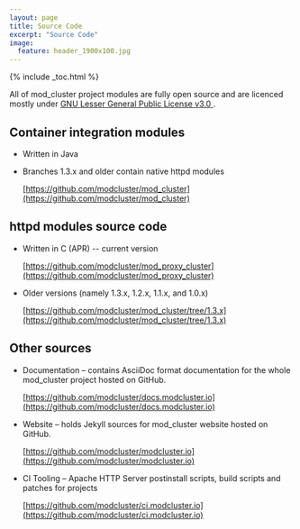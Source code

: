 ```yaml
---
layout: page
title: Source Code
excerpt: "Source Code"
image:
  feature: header_1900x100.jpg
---
```


{% include _toc.html %}

All of mod_cluster project modules are fully open source and are licenced
mostly under [GNU Lesser General Public License v3.0
](https://github.com/modcluster/mod_cluster/blob/master/LICENSE.txt).

## Container integration modules

* Written in Java
* Branches 1.3.x and older contain native httpd modules

    [https://github.com/modcluster/mod_cluster](https://github.com/modcluster/mod_cluster)

## httpd modules source code

* Written in C (APR) -- current version

    [https://github.com/modcluster/mod_proxy_cluster](https://github.com/modcluster/mod_proxy_cluster)

* Older versions (namely 1.3.x, 1.2.x, 1.1.x, and 1.0.x)

    [https://github.com/modcluster/mod_cluster/tree/1.3.x](https://github.com/modcluster/mod_cluster/tree/1.3.x)

## Other sources

* Documentation – contains AsciiDoc format documentation for the whole mod_cluster project hosted on GitHub.

    [https://github.com/modcluster/docs.modcluster.io](https://github.com/modcluster/docs.modcluster.io)

* Website – holds Jekyll sources for mod_cluster website hosted on GitHub.

    [https://github.com/modcluster/modcluster.io](https://github.com/modcluster/modcluster.io)

* CI Tooling – Apache HTTP Server postinstall scripts, build scripts and patches for projects

    [https://github.com/modcluster/ci.modcluster.io](https://github.com/modcluster/ci.modcluster.io)

